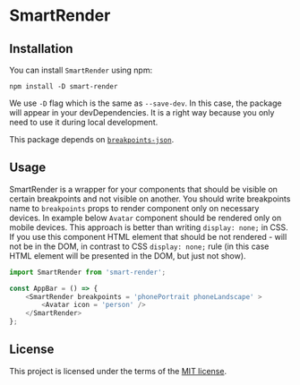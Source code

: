 # SmartRender

## Installation

You can install `SmartRender` using npm:

`npm install -D smart-render`

We use `-D` flag which is the same as `--save-dev`. In this case, the package will appear in your devDependencies. It is a right way because you only need to use it during local development.

This package depends on [`breakpoints-json`](https://www.npmjs.com/package/breakpoints-json).

## Usage

SmartRender is a wrapper for your components that should be visible on certain breakpoints and not visible on another.
You should write breakpoints name to `breakpoints` props to render component only on necessary devices.
In example below `Avatar` component should be rendered only on mobile devices.
This approach is better than writing `display: none;` in CSS. If you use this component HTML element that should be not rendered - will not be in the DOM, in contrast to CSS `display: none;` rule (in this case HTML element will be presented in the DOM, but just not show).

```js
import SmartRender from 'smart-render';

const AppBar = () => {
    <SmartRender breakpoints = 'phonePortrait phoneLandscape' >
        <Avatar icon = 'person' />
    </SmartRender>
};
```

## License

This project is licensed under the terms of the [MIT license](https://github.com/Lectrum/smart-render/blob/master/LICENSE).
